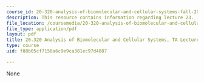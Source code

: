 ```yaml
---
course_id: 20-320-analysis-of-biomolecular-and-cellular-systems-fall-2012
description: This resource contains information regarding lecture 23.
file_location: /coursemedia/20-320-analysis-of-biomolecular-and-cellular-systems-fall-2012/f88b05cf7158a6c9e9ca381ec97d4887_MIT20_320F12_Lecture23.pdf
file_type: application/pdf
layout: pdf
title: 20.320 Analysis of Biomolecular and Cellular Systems, TA Lecture Note 23
type: course
uid: f88b05cf7158a6c9e9ca381ec97d4887

---
```

None